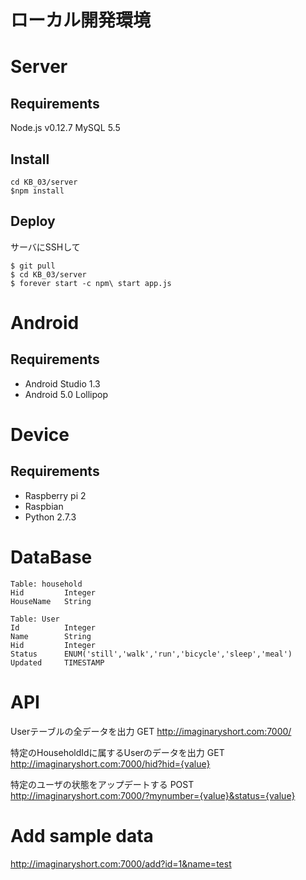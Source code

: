 # ローカル開発環境

# Server
## Requirements
Node.js v0.12.7
MySQL 5.5

## Install
```
cd KB_03/server
$npm install
```

## Deploy
サーバにSSHして
```
$ git pull
$ cd KB_03/server
$ forever start -c npm\ start app.js
```

# Android
## Requirements
* Android Studio 1.3
* Android 5.0 Lollipop

# Device
## Requirements
* Raspberry pi 2
* Raspbian
* Python 2.7.3

# DataBase
```
Table: household
Hid         Integer
HouseName   String
```

```
Table: User
Id          Integer
Name        String
Hid         Integer
Status      ENUM('still','walk','run','bicycle','sleep','meal')
Updated     TIMESTAMP
```

# API
Userテーブルの全データを出力
GET http://imaginaryshort.com:7000/

特定のHouseholdIdに属するUserのデータを出力
GET http://imaginaryshort.com:7000/hid?hid={value}

特定のユーザの状態をアップデートする
POST http://imaginaryshort.com:7000/?mynumber={value}&status={value}

# Add sample data
http://imaginaryshort.com:7000/add?id=1&name=test
